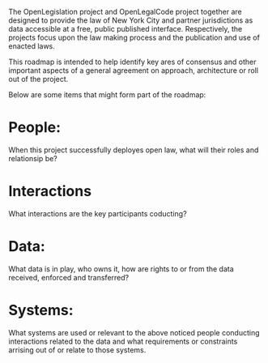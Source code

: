 The OpenLegislation project and OpenLegalCode project together are designed to provide the law of New York City and partner jurisdictions as data accessible at a free, public published interface.  Respectively, the projects focus upon the law making process and the publication and use of enacted laws.  

This roadmap is intended to help identify key ares of consensus and other important aspects of a general agreement on approach, architecture or roll out of the project.  

Below are some items that might form part of the roadmap:

# People: 
When this project successfully deployes open law, what will their roles and relationsip be?

# Interactions
What interactions are the key participants coducting?

# Data:

What data is in play, who owns it, how are rights to or from the data received, enforced and transferred?

# Systems:

What systems are used or relevant to the above noticed people conducting interactions related to the data and what requirements or constraints arrising out of or relate to those systems.  


